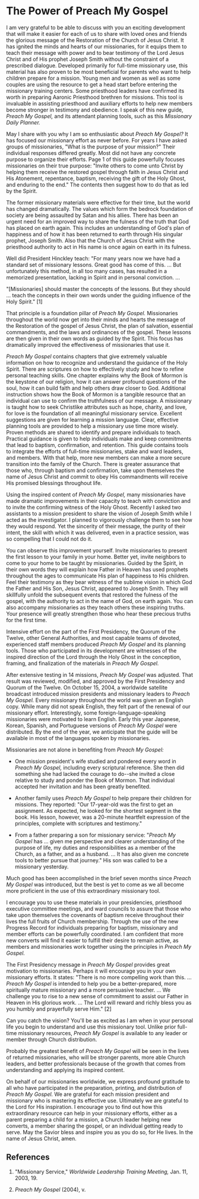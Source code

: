 # The Power of Preach My Gospel

I am very grateful to be able to discuss with you an exciting development that
will make it easier for each of us to share with loved ones and friends the
glorious message of the Restoration of the Church of Jesus Christ. It has
ignited the minds and hearts of our missionaries, for it equips them to teach
their message with power and to bear testimony of the Lord Jesus Christ and of
His prophet Joseph Smith without the constraint of a prescribed dialogue.
Developed primarily for full-time missionary use, this material has also
proven to be most beneficial for parents who want to help children prepare for
a mission. Young men and women as well as some couples are using the resource
to get a head start before entering the missionary training centers. Some
priesthood leaders have confirmed its worth in preparing Aaronic Priesthood
brethren for missions. This tool is invaluable in assisting priesthood and
auxiliary efforts to help new members become stronger in testimony and
obedience. I speak of this new guide, _Preach My Gospel,_ and its attendant
planning tools, such as this _Missionary Daily Planner._

May I share with you why I am so enthusiastic about _Preach My Gospel?_ It has
focused our missionary effort as never before. For years I have asked groups
of missionaries, "What is the purpose of your mission?" Their individual
responses differed greatly. Most did not have any concrete purpose to organize
their efforts. Page 1 of this guide powerfully focuses missionaries on their
true purpose: "Invite others to come unto Christ by helping them receive the
restored gospel through faith in Jesus Christ and His Atonement, repentance,
baptism, receiving the gift of the Holy Ghost, and enduring to the end." The
contents then suggest how to do that as led by the Spirit.

The former missionary materials were effective for their time, but the world
has changed dramatically. The values which form the bedrock foundation of
society are being assaulted by Satan and his allies. There has been an urgent
need for an improved way to share the fulness of the truth that God has placed
on earth again. This includes an understanding of God's plan of happiness and
of how it has been returned to earth through His singular prophet, Joseph
Smith. Also that the Church of Jesus Christ with the priesthood authority to
act in His name is once again on earth in its fulness.

Well did President Hinckley teach: "For many years now we have had a standard
set of missionary lessons. Great good has come of this. ... But unfortunately
this method, in all too many cases, has resulted in a memorized presentation,
lacking in Spirit and in personal conviction. ...

"[Missionaries] should master the concepts of the lessons. But they should ...
teach the concepts in their own words under the guiding influence of the Holy
Spirit." [1]

That principle is a foundation pillar of _Preach My Gospel._ Missionaries
throughout the world now get into their minds and hearts the message of the
Restoration of the gospel of Jesus Christ, the plan of salvation, essential
commandments, and the laws and ordinances of the gospel. These lessons are
then given in their own words as guided by the Spirit. This focus has
dramatically improved the effectiveness of missionaries that use it.

_Preach My Gospel_ contains chapters that give extremely valuable information
on how to recognize and understand the guidance of the Holy Spirit. There are
scriptures on how to effectively study and how to refine personal teaching
skills. One chapter explains why the Book of Mormon is the keystone of our
religion, how it can answer profound questions of the soul, how it can build
faith and help others draw closer to God. Additional instruction shows how the
Book of Mormon is a tangible resource that an individual can use to confirm
the truthfulness of our message. A missionary is taught how to seek Christlike
attributes such as hope, charity, and love, for love is the foundation of all
meaningful missionary service. Excellent suggestions are given for learning a
mission language. Clear, effective planning tools are provided to help a
missionary use time more wisely. Proven methods are shared to identify and
prepare individuals to teach. Practical guidance is given to help individuals
make and keep commitments that lead to baptism, confirmation, and retention.
This guide contains tools to integrate the efforts of full-time missionaries,
stake and ward leaders, and members. With that help, more new members can make
a more secure transition into the family of the Church. There is greater
assurance that those who, through baptism and confirmation, take upon
themselves the name of Jesus Christ and commit to obey His commandments will
receive His promised blessings throughout life.

Using the inspired content of _Preach My Gospel,_ many missionaries have made
dramatic improvements in their capacity to teach with conviction and to invite
the confirming witness of the Holy Ghost. Recently I asked two assistants to a
mission president to share the vision of Joseph Smith while I acted as the
investigator. I planned to vigorously challenge them to see how they would
respond. Yet the sincerity of their message, the purity of their intent, the
skill with which it was delivered, even in a practice session, was so
compelling that I could not do it.

You can observe this improvement yourself. Invite missionaries to present the
first lesson to your family in your home. Better yet, invite neighbors to come
to your home to be taught by missionaries. Guided by the Spirit, in their own
words they will explain how Father in Heaven has used prophets throughout the
ages to communicate His plan of happiness to His children. Feel their
testimony as they bear witness of the sublime vision in which God the Father
and His Son, Jesus Christ, appeared to Joseph Smith. They will skillfully
unfold the subsequent events that restored the fulness of the gospel, with the
authority to act in the name of God, on earth again. You can also accompany
missionaries as they teach others these inspiring truths. Your presence will
greatly strengthen those who hear these precious truths for the first time.

Intensive effort on the part of the First Presidency, the Quorum of the
Twelve, other General Authorities, and most capable teams of devoted,
experienced staff members produced _Preach My Gospel_ and its planning tools.
Those who participated in its development are witnesses of the inspired
direction of the Lord through the Holy Ghost in the conception, framing, and
finalization of the materials in _Preach My Gospel._

After extensive testing in 14 missions, _Preach My Gospel_ was adjusted. That
result was reviewed, modified, and approved by the First Presidency and Quorum
of the Twelve. On October 15, 2004, a worldwide satellite broadcast introduced
mission presidents and missionary leaders to _Preach My Gospel._ Every
missionary throughout the world was given an English copy. While many did not
speak English, they felt part of the renewal of our missionary effort.
Interestingly, some foreign-language-speaking missionaries were motivated to
learn English. Early this year Japanese, Korean, Spanish, and Portuguese
versions of _Preach My Gospel_ were distributed. By the end of the year, we
anticipate that the guide will be available in most of the languages spoken by
missionaries.

Missionaries are not alone in benefiting from _Preach My Gospel:_

  * One mission president's wife studied and pondered every word in _Preach My Gospel,_ including every scriptural reference. She then did something she had lacked the courage to do--she invited a close relative to study and ponder the Book of Mormon. That individual accepted her invitation and has been greatly benefited.

  * Another family uses _Preach My Gospel_ to help prepare their children for missions. They reported: "Our 17-year-old was the first to get an assignment. As expected, he looked for the shortest segment in the book. His lesson, however, was a 20-minute heartfelt expression of the principles, complete with scriptures and testimony."

  * From a father preparing a son for missionary service: "_Preach My Gospel_ has ... given me perspective and clearer understanding of the purpose of life, my duties and responsibilities as a member of the Church, as a father, and as a husband. ... It has also given me concrete tools to better pursue that journey." His son was called to be a missionary yesterday.

Much good has been accomplished in the brief seven months since _Preach My
Gospel_ was introduced, but the best is yet to come as we all become more
proficient in the use of this extraordinary missionary tool.

I encourage you to use these materials in your presidencies, priesthood
executive committee meetings, and ward councils to assure that those who take
upon themselves the covenants of baptism receive throughout their lives the
full fruits of Church membership. Through the use of the new Progress Record
for individuals preparing for baptism, missionary and member efforts can be
powerfully coordinated. I am confident that more new converts will find it
easier to fulfill their desire to remain active, as members and missionaries
work together using the principles in _Preach My Gospel._

The First Presidency message in _Preach My Gospel_ provides great motivation
to missionaries. Perhaps it will encourage you in your own missionary efforts.
It states: "There is no more compelling work than this. ... _Preach My Gospel_
is intended to help you be a better-prepared, more spiritually mature
missionary and a more persuasive teacher. ... We challenge you to rise to a new
sense of commitment to assist our Father in Heaven in His glorious work. ... The
Lord will reward and richly bless you as you humbly and prayerfully serve
Him." [2]

Can you catch the vision? You'll be as excited as I am when in your personal
life you begin to understand and use this missionary tool. Unlike prior full-
time missionary resources, _Preach My Gospel_ is available to any leader or
member through Church distribution.

Probably the greatest benefit of _Preach My Gospel_ will be seen in the lives
of returned missionaries, who will be stronger parents, more able Church
leaders, and better professionals because of the growth that comes from
understanding and applying its inspired content.

On behalf of our missionaries worldwide, we express profound gratitude to all
who have participated in the preparation, printing, and distribution of
_Preach My Gospel._ We are grateful for each mission president and missionary
who is mastering its effective use. Ultimately we are grateful to the Lord for
His inspiration. I encourage you to find out how this extraordinary resource
can help in your missionary efforts, either as a parent preparing a child for
a mission, a Church leader helping new converts, a member sharing the gospel,
or an individual getting ready to serve. May the Savior bless and inspire you
as you do so, for He lives. In the name of Jesus Christ, amen.

## References

  1.  "Missionary Service," _Worldwide Leadership Training Meeting,_ Jan. 11, 2003, 19.

  2.   _Preach My Gospel_ (2004), v.

